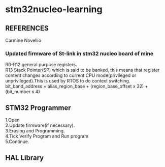 # stm32nucleo-learning</br>
## REFERENCES</br>
Carmine Novellio</br>
### Updated firmware of St-link in stm32 nucleo board of mine</br>
R0-R12 general purpose registers.</br>
R13 Stack Pointer(SP) which is said to be banked, this means that register content changes according to current CPU mode(privileged or unprivileged).This is used by RTOS to do context switching.</br>
bit_band_address = alias_region_base + (region_base_offset x 32) + (bit_number x 4)</br>
## STM32 Programmer</br>
  1.Open</br>
  2.Update firmware(if necessary).</br>
  3.Erasing and Programming.</br>
  4.Tick Verify Program and Run program</br>
  5.Continue.</br>
## HAL Library</br>
